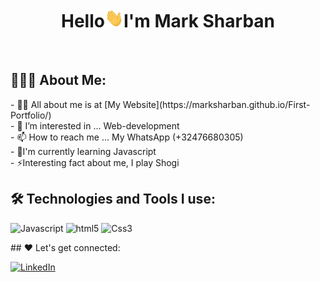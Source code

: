 <h1 align="center">Hello<img src="https://raw.githubusercontent.com/ABSphreak/ABSphreak/master/gifs/Hi.gif" width="30px" height="30px">I'm Mark Sharban</h1>

<br/>

## 👨🏻‍💻 About Me:
<!--*<img  src="./watermarked_preview.gif" height="290px" align="right" />*-->
<p>
- 🙋‍♂️ All about me is at [My Website](https://marksharban.github.io/First-Portfolio/) <br/> 
- 👀 I’m interested in ... Web-development <br/> 
- 📫 How to reach me ... My WhatsApp (+32476680305) <br/> 
- 🌱I'm currently learning Javascript <br/> 
- ⚡Interesting fact about me, I play Shogi <br/> 
</p>


## 🛠️ Technologies and Tools I use:
<p>
<img alt="Javascript" src="https://img.shields.io/badge/JavaScript-323330?style=for-the-badge&logo=javascript&logoColor=F7DF1E"  height="25px"/>
<img alt="html5" src="https://img.shields.io/badge/HTML5-E34F26?style=for-the-badge&logo=html5&logoColor=white" height="25px"/>
<img alt="Css3" src="https://img.shields.io/badge/CSS3-1572B6?style=for-the-badge&logo=css3&logoColor=white" height="25px"/>
</p>
## ❤️ Let's get connected:
<p>
  <a href="https://www.linkedin.com/in/mark-sharban-b9886a24b/" target="_blank"><img alt="LinkedIn" src="https://img.shields.io/badge/linkedin-%230077B5.svg?&style=for-the-badge&logo=linkedin&logoColor=white"  height="30px"/> 
</p>


